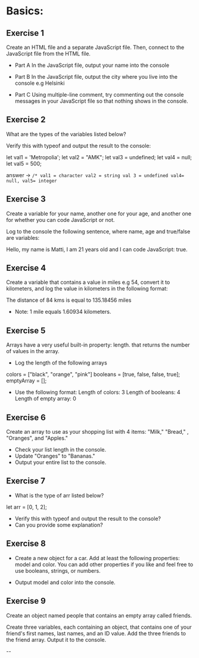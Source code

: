 
# Basics:

## Exercise 1

Create an HTML file and a separate JavaScript file. Then, connect to the JavaScript file from the HTML file.

- Part A
In the JavaScript file, output your name into the console

- Part B
In the JavaScript file, output the city where you live into the console e.g   Helsinki

- Part C
Using multiple-line comment, try commenting out the console messages in your JavaScript file so that nothing shows in the console.

## Exercise 2

What are the types of the variables listed below? 

Verify this with typeof and output the result to the console:

let val1 = 'Metropolia'; 
let val2 = "AMK"; 
let val3 = undefined;
let val4 = null;
let val5 = 500;

answer -> 
`/* val1 = character val2 = string val 3 = undefined val4= null, val5= integer`
 
## Exercise 3

Create a variable for your name, another one for your age, and another one for whether you can code JavaScript or not.

Log to the console the following sentence, where name, age and true/false are variables:

Hello, my name is Matti, I am 21 years old and I can code JavaScript: true.

## Exercise 4

Create a variable that contains a value in miles e.g 54, convert it to kilometers, and log the value in kilometers in the following format:

The distance of 84 kms is equal to 135.18456 miles

- Note: 1 mile equals 1.60934 kilometers.



## Exercise 5

Arrays have a very useful built-in property: length. that returns the number of values in the array.

- Log the length  of the following arrays

colors = ["black", "orange", "pink"]
booleans = [true, false, false, true];
emptyArray = [];

- Use  the following format:
Length of colors: 3 
Length of booleans: 4 
Length of empty array: 0 

## Exercise 6

Create an array to use as your shopping list with 4 items: "Milk," "Bread," , "Oranges", and "Apples."
- Check your list length in the console.
- Update "Oranges" to "Bananas."
- Output your entire list to the console.


## Exercise 7

- What is the type of arr listed below?
 
let arr = [0, 1, 2];

- Verify this with typeof and output the result to the console?
- Can you provide some explanation?

## Exercise 8

- Create a new object for a car. Add at least the following properties:  model and color. You can add  other properties if you like and feel free to use booleans, strings, or numbers.

- Output model and color into the console.

## Exercise 9

Create an object named people that contains an empty array called friends.

Create three variables, each containing an object, that contains one of your friend's first names, last names, and an ID value.
Add the three friends to the friend array.
Output it to the console.

--





